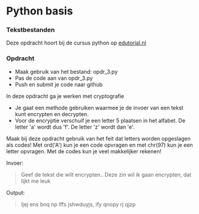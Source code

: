 # Python basis

### Tekstbestanden
Deze opdracht hoort bij de cursus python op [edutorial.nl](https://www.edutorial.nl/course/python)

### Opdracht

* Maak gebruik van het bestand: opdr_3.py
* Pas de code aan van opdr_3.py
* Push en submit je code naar github

In deze opdracht ga je werken met cryptografie
* Je gaat een methode gebruiken waarmee je de invoer van een tekst kunt encrypten en decrypten.
* Voor de encryptie verschuif je een letter 5 plaatsen in het alfabet. De letter 'a' wordt dus 'f'. De letter 'z' wordt dan 'e'.

Maak bij deze opdracht gebruik van het feit dat letters worden opgeslagen als codes!
Met ord('A') kun je een code opvragen en met chr(97) kun je een letter opvragen.
Met de codes kun je veel makkelijker rekenen!

Invoer:
> Geef de tekst die wilt encrypten.. 
> Deze zin wil ik gaan encrypten, dat lijkt me leuk

Output:

>Ijej ens bnq np lffs jshwduyjs, ify qnopy rj qjzp

